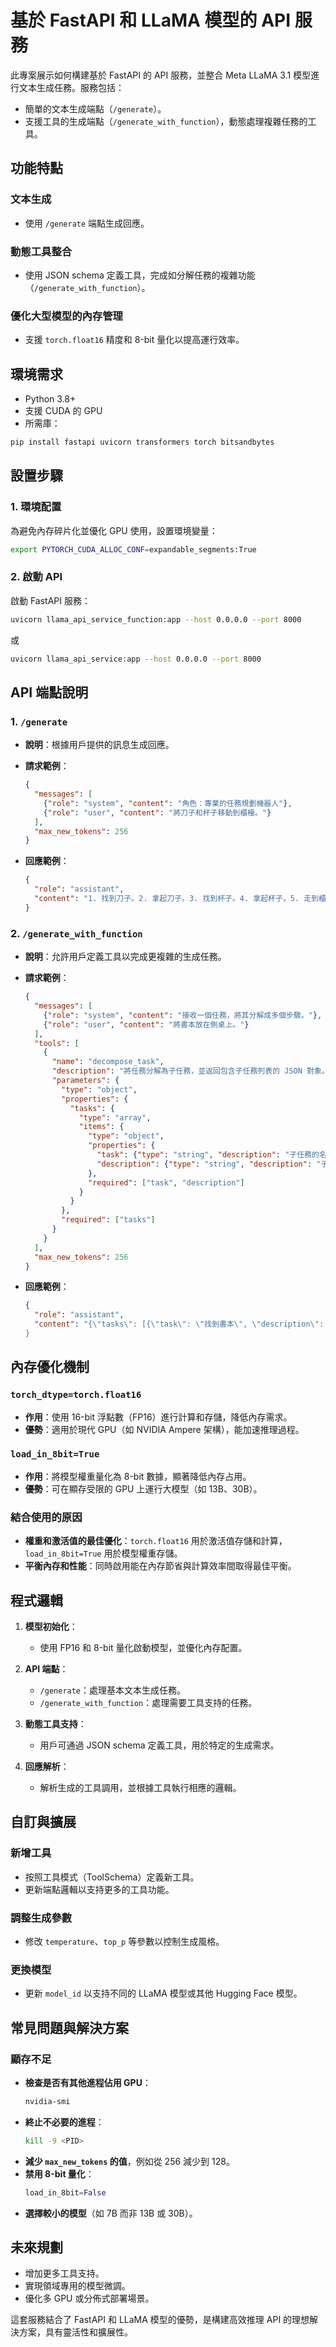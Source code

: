 # 基於 FastAPI 和 LLaMA 模型的 API 服務

此專案展示如何構建基於 FastAPI 的 API 服務，並整合 Meta LLaMA 3.1 模型進行文本生成任務。服務包括：

- 簡單的文本生成端點（`/generate`）。
- 支援工具的生成端點（`/generate_with_function`），動態處理複雜任務的工具。

## 功能特點

### 文本生成
- 使用 `/generate` 端點生成回應。

### 動態工具整合
- 使用 JSON schema 定義工具，完成如分解任務的複雜功能（`/generate_with_function`）。

### 優化大型模型的內存管理
- 支援 `torch.float16` 精度和 8-bit 量化以提高運行效率。

## 環境需求
- Python 3.8+
- 支援 CUDA 的 GPU
- 所需庫：

```bash
pip install fastapi uvicorn transformers torch bitsandbytes
```

## 設置步驟

### 1. 環境配置
為避免內存碎片化並優化 GPU 使用，設置環境變量：

```bash
export PYTORCH_CUDA_ALLOC_CONF=expandable_segments:True
```

### 2. 啟動 API
啟動 FastAPI 服務：

```bash
uvicorn llama_api_service_function:app --host 0.0.0.0 --port 8000
```
或
```bash
uvicorn llama_api_service:app --host 0.0.0.0 --port 8000
```

## API 端點說明

### 1. `/generate`
- **說明**：根據用戶提供的訊息生成回應。
- **請求範例**：

  ```json
  {
    "messages": [
      {"role": "system", "content": "角色：專業的任務規劃機器人"},
      {"role": "user", "content": "將刀子和杯子移動到櫃檯。"}
    ],
    "max_new_tokens": 256
  }
  ```
- **回應範例**：

  ```json
  {
    "role": "assistant",
    "content": "1. 找到刀子。2. 拿起刀子。3. 找到杯子。4. 拿起杯子。5. 走到櫃檯。6. 將刀子和杯子放在櫃檯上。"
  }
  ```

### 2. `/generate_with_function`
- **說明**：允許用戶定義工具以完成更複雜的生成任務。
- **請求範例**：

  ```json
  {
    "messages": [
      {"role": "system", "content": "接收一個任務，將其分解成多個步驟。"},
      {"role": "user", "content": "將書本放在側桌上。"}
    ],
    "tools": [
      {
        "name": "decompose_task",
        "description": "將任務分解為子任務，並返回包含子任務列表的 JSON 對象。",
        "parameters": {
          "type": "object",
          "properties": {
            "tasks": {
              "type": "array",
              "items": {
                "type": "object",
                "properties": {
                  "task": {"type": "string", "description": "子任務的名稱。"},
                  "description": {"type": "string", "description": "子任務的描述。"}
                },
                "required": ["task", "description"]
              }
            }
          },
          "required": ["tasks"]
        }
      }
    ],
    "max_new_tokens": 256
  }
  ```
- **回應範例**：

  ```json
  {
    "role": "assistant",
    "content": "{\"tasks\": [{\"task\": \"找到書本\", \"description\": \"定位書本的位置。\"}, {\"task\": \"拿起書本\", \"description\": \"將書本提起來。\"}, {\"task\": \"走到側桌\", \"description\": \"接近側桌。\"}, {\"task\": \"將書本放在側桌上\", \"description\": \"輕輕地將書本放在側桌上。\"}]}
  }
  ```

## 內存優化機制

### `torch_dtype=torch.float16`
- **作用**：使用 16-bit 浮點數（FP16）進行計算和存儲，降低內存需求。
- **優勢**：適用於現代 GPU（如 NVIDIA Ampere 架構），能加速推理過程。

### `load_in_8bit=True`
- **作用**：將模型權重量化為 8-bit 數據，顯著降低內存占用。
- **優勢**：可在顯存受限的 GPU 上運行大模型（如 13B、30B）。

### 結合使用的原因
- **權重和激活值的最佳優化**：`torch.float16` 用於激活值存儲和計算，`load_in_8bit=True` 用於模型權重存儲。
- **平衡內存和性能**：同時啟用能在內存節省與計算效率間取得最佳平衡。

## 程式邏輯

1. **模型初始化**：
   - 使用 FP16 和 8-bit 量化啟動模型，並優化內存配置。

2. **API 端點**：
   - `/generate`：處理基本文本生成任務。
   - `/generate_with_function`：處理需要工具支持的任務。

3. **動態工具支持**：
   - 用戶可通過 JSON schema 定義工具，用於特定的生成需求。

4. **回應解析**：
   - 解析生成的工具調用，並根據工具執行相應的邏輯。

## 自訂與擴展

### 新增工具
- 按照工具模式（ToolSchema）定義新工具。
- 更新端點邏輯以支持更多的工具功能。

### 調整生成參數
- 修改 `temperature`、`top_p` 等參數以控制生成風格。

### 更換模型
- 更新 `model_id` 以支持不同的 LLaMA 模型或其他 Hugging Face 模型。

## 常見問題與解決方案

### 顯存不足
- **檢查是否有其他進程佔用 GPU**：
  ```bash
  nvidia-smi
  ```
- **終止不必要的進程**：
  ```bash
  kill -9 <PID>
  ```
- **減少 `max_new_tokens` 的值**，例如從 256 減少到 128。
- **禁用 8-bit 量化**：
  ```python
  load_in_8bit=False
  ```
- **選擇較小的模型**（如 7B 而非 13B 或 30B）。

## 未來規劃
- 增加更多工具支持。
- 實現領域專用的模型微調。
- 優化多 GPU 或分佈式部署場景。

這套服務結合了 FastAPI 和 LLaMA 模型的優勢，是構建高效推理 API 的理想解決方案，具有靈活性和擴展性。

